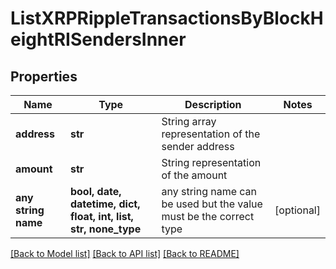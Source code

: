 # ListXRPRippleTransactionsByBlockHeightRISendersInner


## Properties
Name | Type | Description | Notes
------------ | ------------- | ------------- | -------------
**address** | **str** | String array representation of the sender address | 
**amount** | **str** | String representation of the amount | 
**any string name** | **bool, date, datetime, dict, float, int, list, str, none_type** | any string name can be used but the value must be the correct type | [optional]

[[Back to Model list]](../README.md#documentation-for-models) [[Back to API list]](../README.md#documentation-for-api-endpoints) [[Back to README]](../README.md)


